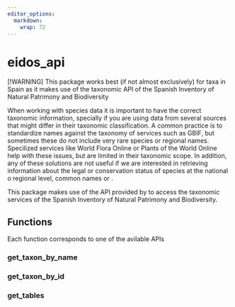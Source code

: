 ```yaml
---
editor_options: 
  markdown: 
    wrap: 72
---
```


# eidos_api

[!WARNING] This package works best (if not almost exclusively) for taxa
in Spain as it makes use of the taxonomic API of the Spanish Inventory
of Natural Patrimony and Biodiversity

When working with species data it is important to have the correct
taxonomic information, specially if you are using data from several
sources that might differ in their taxonomic classification. A common
practice is to standardize names against the taxonomy of services such
as GBIF, but sometimes these do not include very rare species or
regional names. Specilized services like World Flora Online or Plants of
the World Online help with these issues, but are limited in their
taxonomic scope. In addition, any of these solutions are not useful if
we are interested in retrieving information about the legal or
conservation status of species at the national o regional level, common
names or .

This package makes use of the API provided by to access the taxonomic
services of the Spanish Inventory of Natural Patrimony and Biodiversity.

## Functions

Each function corresponds to one of the avilable APIs

### get_taxon_by_name

### get_taxon_by_id

### get_tables
